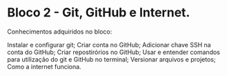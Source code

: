 
# Bloco 2 - Git, GitHub e Internet.

Conhecimentos adquiridos no bloco:

Instalar e configurar git;
Criar conta no GitHub;
Adicionar chave SSH na conta do GitHub;
Criar repostirórios no GitHub;
Usar e entender comandos para utilização do git e GitHub no terminal;
Versionar arquivos e projetos;
Como a internet funciona.
